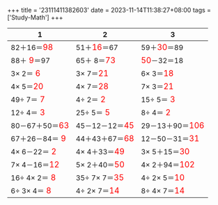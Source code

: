 +++ 
title = '23111411382603' 
date = 2023-11-14T11:38:27+08:00 
tags = ['Study-Math'] 
+++ 

1 | 2 | 3 
-- | -- | -- 
82＋16＝<font color=red size=4>98</font> | 51＋<font color=red size=4>16</font>＝67 | 59＋<font color=red size=4>30</font>＝89 
88＋<font color=red size=4> 9</font>＝97 | 65＋ 8＝<font color=red size=4>73</font> | <font color=red size=4>50</font>－32＝18 
 3× 2＝<font color=red size=4> 6</font> |  3× 7＝<font color=red size=4>21</font> |  6× 3＝<font color=red size=4>18</font> 
 4× 5＝<font color=red size=4>20</font> |  4× 7＝<font color=red size=4>28</font> |  7× 3＝<font color=red size=4>21</font> 
49÷ 7＝<font color=red size=4> 7</font> |  4÷ 2＝<font color=red size=4> 2</font> | 15÷ 5＝<font color=red size=4> 3</font> 
12÷ 4＝<font color=red size=4> 3</font> | 25÷ 5＝<font color=red size=4> 5</font> |  8÷ 4＝<font color=red size=4> 2</font> 
80－67＋50＝<font color=red size=4>63</font> | 45－12－12＝<font color=red size=4>45</font> | 29－13＋90＝<font color=red size=4>106</font> 
67＋26－84＝<font color=red size=4> 9</font> | 44＋43＋67＝<font color=red size=4>68</font> | 12－50－31＝<font color=red size=4>31</font> 
 4× 6－22＝<font color=red size=4> 2</font> |  4× 4＋33＝<font color=red size=4>49</font> |  3× 5＋15＝<font color=red size=4>30</font> 
 7× 4－16＝<font color=red size=4>12</font> |  5× 2＋40＝<font color=red size=4>50</font> |  4× 2＋94＝<font color=red size=4>102</font> 
16÷ 4× 2＝<font color=red size=4> 8</font> | 35÷ 7× 7＝<font color=red size=4>35</font> |  4÷ 2× 5＝<font color=red size=4>10</font> 
 6÷ 3× 4＝<font color=red size=4> 8</font> |  4÷ 2× 7＝<font color=red size=4>14</font> |  8÷ 4× 7＝<font color=red size=4>14</font> 

